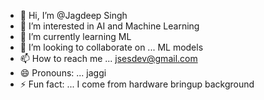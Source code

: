 - 👋 Hi, I’m @Jagdeep Singh
- 👀 I’m interested in AI and Machine Learning
- 🌱 I’m currently learning ML
- 💞️ I’m looking to collaborate on ... ML models
- 📫 How to reach me ... jsesdev@gmail.com
- 😄 Pronouns: ... jaggi
- ⚡ Fun fact: ... I come from hardware bringup background

<!---
jsesdev/jsesdev is a ✨ special ✨ repository because its `README.md` (this file) appears on your GitHub profile.
You can click the Preview link to take a look at your changes.
--->
